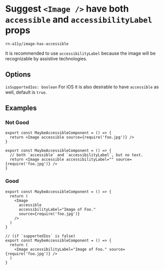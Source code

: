 # Suggest `<Image />` have both `accessible` and `accessibilityLabel` props

`rn-a11y/image-has-accessible`

It is recommended to use `accessibilityLabel` because the image will be recognizable by assistive technologies.

## Options

`isSupportedIos: boolean` For iOS it is also desirable to have `accessible` as well, default is `true`.

## Examples

### Not Good

```tsx
export const MaybeAccessibleComponent = () => {
  return <Image accessible source={require('foo.jpg')} />
}
```

```tsx
export const MaybeAccessibleComponent = () => {
  // both `accessible` and `accessibilityLabel`, but no text.
  return <Image accessible accessibilityLabel="" source={require('foo.jpg')} />
}
```

### Good

```tsx
export const MaybeAccessibleComponent = () => {
  return (
    <Image
      accessible
      accessibilityLabel="Image of Foo."
      source={require('foo.jpg')}
    />
  )
}
```

```tsx
// (if `supportedIos` is false)
export const MaybeAccessibleComponent = () => {
  return (
    <Image accessibilityLabel="Image of Foo." source={require('foo.jpg')} />
  )
}
```
